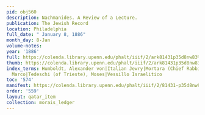 ```yaml
---
pid: obj560
description: Nachmanides. A Review of a Lecture.
publication: The Jewish Record
location: Philadelphia
full_date: " January 8, 1886"
month_day: 8-Jan
volume-notes:
year: '1886'
full: https://colenda.library.upenn.edu/phalt/iiif/2/ark81431p35d8nw83%2FSHA256E-s7582591--1b7c9190d73f828f63961737b56cab0002351b54e65c09e167866b7112d65f2b.jpeg/full/3500,/0/default.jpg
thumb: https://colenda.library.upenn.edu/phalt/iiif/2/ark81431p35d8nw83%2FSHA256E-s7582591--1b7c9190d73f828f63961737b56cab0002351b54e65c09e167866b7112d65f2b.jpeg/full/!200,200/0/default.jpg
index_terms: Humboldt, Alexander von|Italian Jewry|Mortara (Chief Rabbi of Mantua),
  Marco|Tedeschi (of Trieste), Moses|Vessillo Israelitico
toc: '574'
manifest: https://colenda.library.upenn.edu/phalt/iiif/2/81431-p35d8nw83/manifest
order: '559'
layout: qatar_item
collection: morais_ledger
---
```

